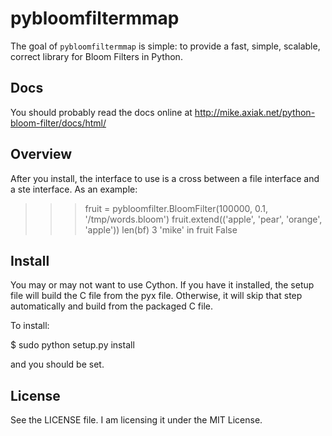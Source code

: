 # pybloomfiltermmap

The goal of `pybloomfiltermmap` is simple: to provide a fast, simple, scalable,
correct library for Bloom Filters in Python.

## Docs

You should probably read the docs online at http://mike.axiak.net/python-bloom-filter/docs/html/

## Overview

After you install, the interface to use is a cross between a file
interface and a ste interface. As an example:

>>> fruit = pybloomfilter.BloomFilter(100000, 0.1, '/tmp/words.bloom')
>>> fruit.extend(('apple', 'pear', 'orange', 'apple'))
>>> len(bf)
3
>>> 'mike' in fruit
False

## Install

You may or may not want to use Cython. If you have it installed, the
setup file will build the C file from the pyx file. Otherwise, it will
skip that step automatically and build from the packaged C file.

To install:

   $ sudo python setup.py install

and you should be set.

## License

See the LICENSE file. I am licensing it under the MIT License.

